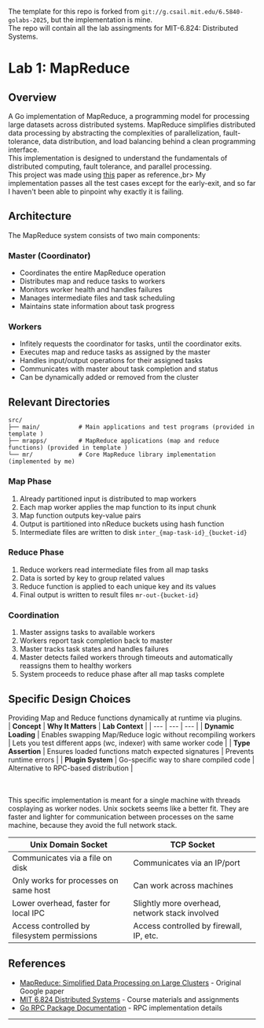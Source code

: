 The template for this repo is forked from `git://g.csail.mit.edu/6.5840-golabs-2025`, but the implementation is mine. <br>
The repo will contain all the lab assingments for MIT-6.824: Distributed Systems. 


# Lab 1: MapReduce

## Overview

A Go implementation of MapReduce, a programming model for processing large datasets across distributed systems. MapReduce simplifies distributed data processing by abstracting the complexities of parallelization, fault-tolerance, data distribution, and load balancing behind a clean programming interface.<br>
This implementation is designed to understand the fundamentals of distributed computing, fault tolerance, and parallel processing.<br>
This project was made using [this](https://static.googleusercontent.com/media/research.google.com/en//archive/mapreduce-osdi04.pdf) paper as reference.,br>
My implementation passes all the test cases except for the early-exit, and so far I haven't been able to pinpoint why exactly it is failing.

## Architecture

The MapReduce system consists of two main components:
### Master (Coordinator)
- Coordinates the entire MapReduce operation
- Distributes map and reduce tasks to workers
- Monitors worker health and handles failures
- Manages intermediate files and task scheduling
- Maintains state information about task progress

### Workers
- Infitely requests the coordinator for tasks, until the coordinator exits.
- Executes map and reduce tasks as assigned by the master
- Handles input/output operations for their assigned tasks
- Communicates with master about task completion and status
- Can be dynamically added or removed from the cluster

## Relevant Directories

```
src/
├── main/           # Main applications and test programs (provided in template )
├── mrapps/         # MapReduce applications (map and reduce functions) (provided in template )
└── mr/             # Core MapReduce library implementation (implemented by me)
```

### Map Phase
1. Already partitioned input is distributed to map workers
2. Each map worker applies the map function to its input chunk
3. Map function outputs key-value pairs
4. Output is partitioned into nReduce buckets using hash function
5. Intermediate files are written to disk `inter_{map-task-id}_{bucket-id}`

### Reduce Phase
1. Reduce workers read intermediate files from all map tasks
2. Data is sorted by key to group related values
3. Reduce function is applied to each unique key and its values
4. Final output is written to result files `mr-out-{bucket-id}`

### Coordination
1. Master assigns tasks to available workers
2. Workers report task completion back to master
3. Master tracks task states and handles failures
4. Master detects failed workers through timeouts and automatically reassigns them to healthy workers
5. System proceeds to reduce phase after all map tasks complete

## Specific Design Choices

Providing Map and Reduce functions dynamically at runtime via plugins.
</br>
| **Concept** | **Why It Matters** | **Lab Context** |
| --- | --- | --- |
| **Dynamic Loading** | Enables swapping Map/Reduce logic without recompiling workers | Lets you test different apps (wc, indexer) with same worker code |
| **Type Assertion** | Ensures loaded functions match expected signatures | Prevents runtime errors |
| **Plugin System** | Go-specific way to share compiled code | Alternative to RPC-based distribution |

</br> </br>
This specific implementation is meant for a single machine with threads cosplaying as worker nodes. Unix sockets seems like a better fit. 
They are faster and lighter for communication between processes on the same machine, because they avoid the full network stack.  </br>



| **Unix Domain Socket** | **TCP Socket** |
|-------------------------|----------------|
| Communicates via a file on disk | Communicates via an IP/port |
| Only works for processes on same host | Can work across machines |
| Lower overhead, faster for local IPC | Slightly more overhead, network stack involved |
| Access controlled by filesystem permissions | Access controlled by firewall, IP, etc. |

## References

- [MapReduce: Simplified Data Processing on Large Clusters](https://research.google/pubs/mapreduce-simplified-data-processing-on-large-clusters/) - Original Google paper
- [MIT 6.824 Distributed Systems](https://pdos.csail.mit.edu/6.824/) - Course materials and assignments
- [Go RPC Package Documentation](https://golang.org/pkg/net/rpc/) - RPC implementation details

---
